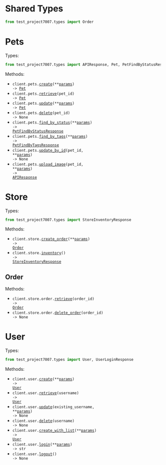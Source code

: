 # Shared Types

```python
from test_project7007.types import Order
```

# Pets

Types:

```python
from test_project7007.types import APIResponse, Pet, PetFindByStatusResponse, PetFindByTagsResponse
```

Methods:

- <code title="post /pet">client.pets.<a href="./src/test_project7007/resources/pets.py">create</a>(\*\*<a href="src/test_project7007/types/pet_create_params.py">params</a>) -> <a href="./src/test_project7007/types/pet.py">Pet</a></code>
- <code title="get /pet/{petId}">client.pets.<a href="./src/test_project7007/resources/pets.py">retrieve</a>(pet_id) -> <a href="./src/test_project7007/types/pet.py">Pet</a></code>
- <code title="put /pet">client.pets.<a href="./src/test_project7007/resources/pets.py">update</a>(\*\*<a href="src/test_project7007/types/pet_update_params.py">params</a>) -> <a href="./src/test_project7007/types/pet.py">Pet</a></code>
- <code title="delete /pet/{petId}">client.pets.<a href="./src/test_project7007/resources/pets.py">delete</a>(pet_id) -> None</code>
- <code title="get /pet/findByStatus">client.pets.<a href="./src/test_project7007/resources/pets.py">find_by_status</a>(\*\*<a href="src/test_project7007/types/pet_find_by_status_params.py">params</a>) -> <a href="./src/test_project7007/types/pet_find_by_status_response.py">PetFindByStatusResponse</a></code>
- <code title="get /pet/findByTags">client.pets.<a href="./src/test_project7007/resources/pets.py">find_by_tags</a>(\*\*<a href="src/test_project7007/types/pet_find_by_tags_params.py">params</a>) -> <a href="./src/test_project7007/types/pet_find_by_tags_response.py">PetFindByTagsResponse</a></code>
- <code title="post /pet/{petId}">client.pets.<a href="./src/test_project7007/resources/pets.py">update_by_id</a>(pet_id, \*\*<a href="src/test_project7007/types/pet_update_by_id_params.py">params</a>) -> None</code>
- <code title="post /pet/{petId}/uploadImage">client.pets.<a href="./src/test_project7007/resources/pets.py">upload_image</a>(pet_id, \*\*<a href="src/test_project7007/types/pet_upload_image_params.py">params</a>) -> <a href="./src/test_project7007/types/api_response.py">APIResponse</a></code>

# Store

Types:

```python
from test_project7007.types import StoreInventoryResponse
```

Methods:

- <code title="post /store/order">client.store.<a href="./src/test_project7007/resources/store/store.py">create_order</a>(\*\*<a href="src/test_project7007/types/store_create_order_params.py">params</a>) -> <a href="./src/test_project7007/types/shared/order.py">Order</a></code>
- <code title="get /store/inventory">client.store.<a href="./src/test_project7007/resources/store/store.py">inventory</a>() -> <a href="./src/test_project7007/types/store_inventory_response.py">StoreInventoryResponse</a></code>

## Order

Methods:

- <code title="get /store/order/{orderId}">client.store.order.<a href="./src/test_project7007/resources/store/order.py">retrieve</a>(order_id) -> <a href="./src/test_project7007/types/shared/order.py">Order</a></code>
- <code title="delete /store/order/{orderId}">client.store.order.<a href="./src/test_project7007/resources/store/order.py">delete_order</a>(order_id) -> None</code>

# User

Types:

```python
from test_project7007.types import User, UserLoginResponse
```

Methods:

- <code title="post /user">client.user.<a href="./src/test_project7007/resources/user.py">create</a>(\*\*<a href="src/test_project7007/types/user_create_params.py">params</a>) -> <a href="./src/test_project7007/types/user.py">User</a></code>
- <code title="get /user/{username}">client.user.<a href="./src/test_project7007/resources/user.py">retrieve</a>(username) -> <a href="./src/test_project7007/types/user.py">User</a></code>
- <code title="put /user/{username}">client.user.<a href="./src/test_project7007/resources/user.py">update</a>(existing_username, \*\*<a href="src/test_project7007/types/user_update_params.py">params</a>) -> None</code>
- <code title="delete /user/{username}">client.user.<a href="./src/test_project7007/resources/user.py">delete</a>(username) -> None</code>
- <code title="post /user/createWithList">client.user.<a href="./src/test_project7007/resources/user.py">create_with_list</a>(\*\*<a href="src/test_project7007/types/user_create_with_list_params.py">params</a>) -> <a href="./src/test_project7007/types/user.py">User</a></code>
- <code title="get /user/login">client.user.<a href="./src/test_project7007/resources/user.py">login</a>(\*\*<a href="src/test_project7007/types/user_login_params.py">params</a>) -> str</code>
- <code title="get /user/logout">client.user.<a href="./src/test_project7007/resources/user.py">logout</a>() -> None</code>
